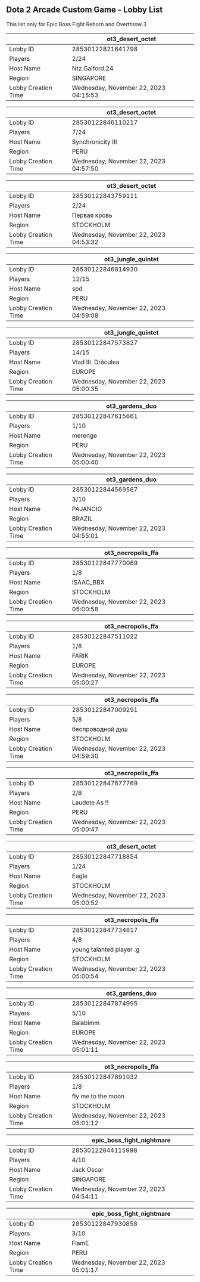 ## Dota 2 Arcade Custom Game - Lobby List

This list only for Epic Boss Fight Reborn and Overthrow 3

|  | ot3_desert_octet |
| ------ | ------ |
| Lobby ID | 28530122821641798 |
| Players | 2/24 |
| Host Name | Ntz.Galford.24 |
| Region | SINGAPORE |
| Lobby Creation Time | Wednesday, November 22, 2023 04:15:53 |


|  | ot3_desert_octet |
| ------ | ------ |
| Lobby ID | 28530122846110217 |
| Players | 7/24 |
| Host Name | Synchronicity III |
| Region | PERU |
| Lobby Creation Time | Wednesday, November 22, 2023 04:57:50 |


|  | ot3_desert_octet |
| ------ | ------ |
| Lobby ID | 28530122843759111 |
| Players | 2/24 |
| Host Name | Первая кровь |
| Region | STOCKHOLM |
| Lobby Creation Time | Wednesday, November 22, 2023 04:53:32 |


|  | ot3_jungle_quintet |
| ------ | ------ |
| Lobby ID | 28530122846814930 |
| Players | 12/15 |
| Host Name | spd |
| Region | PERU |
| Lobby Creation Time | Wednesday, November 22, 2023 04:59:08 |


|  | ot3_jungle_quintet |
| ------ | ------ |
| Lobby ID | 28530122847573827 |
| Players | 14/15 |
| Host Name | Vlad III. Drăculea |
| Region | EUROPE |
| Lobby Creation Time | Wednesday, November 22, 2023 05:00:35 |


|  | ot3_gardens_duo |
| ------ | ------ |
| Lobby ID | 28530122847615661 |
| Players | 1/10 |
| Host Name | merenge |
| Region | PERU |
| Lobby Creation Time | Wednesday, November 22, 2023 05:00:40 |


|  | ot3_gardens_duo |
| ------ | ------ |
| Lobby ID | 28530122844569567 |
| Players | 3/10 |
| Host Name | PAJANCIO |
| Region | BRAZIL |
| Lobby Creation Time | Wednesday, November 22, 2023 04:55:01 |


|  | ot3_necropolis_ffa |
| ------ | ------ |
| Lobby ID | 28530122847770069 |
| Players | 1/8 |
| Host Name | ISAAC_BBX |
| Region | STOCKHOLM |
| Lobby Creation Time | Wednesday, November 22, 2023 05:00:58 |


|  | ot3_necropolis_ffa |
| ------ | ------ |
| Lobby ID | 28530122847511022 |
| Players | 1/8 |
| Host Name | FARIK |
| Region | EUROPE |
| Lobby Creation Time | Wednesday, November 22, 2023 05:00:27 |


|  | ot3_necropolis_ffa |
| ------ | ------ |
| Lobby ID | 28530122847009291 |
| Players | 5/8 |
| Host Name | беспроводной душ |
| Region | STOCKHOLM |
| Lobby Creation Time | Wednesday, November 22, 2023 04:59:30 |


|  | ot3_necropolis_ffa |
| ------ | ------ |
| Lobby ID | 28530122847677769 |
| Players | 2/8 |
| Host Name | Laudete As !! |
| Region | PERU |
| Lobby Creation Time | Wednesday, November 22, 2023 05:00:47 |


|  | ot3_desert_octet |
| ------ | ------ |
| Lobby ID | 28530122847718854 |
| Players | 1/24 |
| Host Name | Eagle |
| Region | STOCKHOLM |
| Lobby Creation Time | Wednesday, November 22, 2023 05:00:52 |


|  | ot3_necropolis_ffa |
| ------ | ------ |
| Lobby ID | 28530122847734817 |
| Players | 4/8 |
| Host Name | young talanted player :g |
| Region | STOCKHOLM |
| Lobby Creation Time | Wednesday, November 22, 2023 05:00:54 |


|  | ot3_gardens_duo |
| ------ | ------ |
| Lobby ID | 28530122847874995 |
| Players | 5/10 |
| Host Name | Balabimm |
| Region | EUROPE |
| Lobby Creation Time | Wednesday, November 22, 2023 05:01:11 |


|  | ot3_necropolis_ffa |
| ------ | ------ |
| Lobby ID | 28530122847891032 |
| Players | 1/8 |
| Host Name | fly me to the moon |
| Region | STOCKHOLM |
| Lobby Creation Time | Wednesday, November 22, 2023 05:01:12 |


|  | epic_boss_fight_nightmare |
| ------ | ------ |
| Lobby ID | 28530122844115998 |
| Players | 4/10 |
| Host Name | Jack Oscar |
| Region | SINGAPORE |
| Lobby Creation Time | Wednesday, November 22, 2023 04:54:11 |


|  | epic_boss_fight_nightmare |
| ------ | ------ |
| Lobby ID | 28530122847930858 |
| Players | 3/10 |
| Host Name | FlamE |
| Region | PERU |
| Lobby Creation Time | Wednesday, November 22, 2023 05:01:17 |


